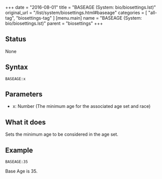 +++
date = "2016-08-01"
title = "BASEAGE (System: bio/biosettings.lst)"
original_url = "/list/system/biosettings.html#baseage"
categories = [ "all-tag", "biosettings-tag" ]
[menu.main]
    name = "BASEAGE (System: bio/biosettings.lst)"
    parent = "biosettings"
+++

## Status

None

## Syntax

`BASEAGE:x`

## Parameters

-   x: Number (The minimum age for the associated age
    set and race)



What it does
------------

Sets the minimum age to be considered in the age set.

Example
-------

`BASEAGE:35`

Base Age is 35.

